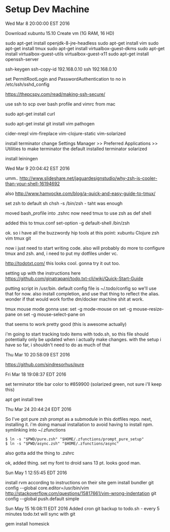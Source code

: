 # Setup Dev Machine
 
Wed Mar  8 20:00:00 EST 2016

Download xubuntu 15.10
Create vm (1G RAM, 16 HD)

sudo apt-get install openjdk-8-jre-headless
sudo apt-get install vim
sudo apt-get install tmux
sudo apt-get install virtualbox-guest-dkms
sudo apt-get install virtualbox-guest-utils virtualbox-guest-x11
sudo apt-get install openssh-server


ssh-keygen
ssh-copy-id 192.168.0.10
ssh 192.168.0.10

set PermitRootLogin and PasswordAuthentication to no in /etc/ssh/sshd_config

https://thepcspy.com/read/making-ssh-secure/

use ssh to scp over bash profile and vimrc from mac

sudo apt-get install curl

sudo apt-get instal git
install vim pathogen

cider-nrepl
vim-fireplace
vim-clojure-static
vim-solarized

install terminator
change Settings Manager >> Preferred Applications >> Utilities
to make terminator the default
installed terminator solarized

install leiningen

Wed Mar  9 20:04:42 EST 2016

umm..
http://www.slideshare.net/jaguardesignstudio/why-zsh-is-cooler-than-your-shell-16194692

also http://www.hamvocke.com/blog/a-quick-and-easy-guide-to-tmux/

set zsh to default sh
chsh -s /bin/zsh - taht was enough

moved bash_profile into .zshrc
now need tmux to use zsh as def shell

added this to tmux.conf
set-option -g default-shell /bin/zsh

ok. so i have all the buzzwordy hip tools at this point:
xubuntu
Clojure
zsh
vim
tmux
git 

now i just need to start writing code. also will probably do more to configure tmux and zsh. and, i need to put my dotfiles under vc.

http://todotxt.com/
this looks cool. gonna try it out too.

setting up with the instructions here https://github.com/ginatrapani/todo.txt-cli/wiki/Quick-Start-Guide

putting script in /usr/bin. default config file is ~/.todo/config so we'll use that for now. also install completion, and use that thing to reflect the alias. wonder if that would work forthe dm/docker machine shit at work.

tmux mouse mode
gonna use:
set -g mode-mouse on
set -g mouse-resize-pane on
set -g mouse-select-pane on

that seems to work pretty good (this is awesome actually)

i'm going to start tracking todo items with todo.sh, so this file should potentially only be updated when i actually make changes. with the setup i have so far, i shouldn't need to do as much of that 


Thu Mar 10 20:58:09 EST 2016

https://github.com/sindresorhus/pure


Fri Mar 18 19:08:37 EDT 2016

set terminator title bar color to #859900 (solarized green, not sure i'll keep this)

apt get install tree


Thu Mar 24 20:44:24 EDT 2016

So I've got pure zsh prompt as a submodule in this dotfiles repo. next, installing it. i'm doing manual installation to avoid having to install npm. symlinking into ~/.zfunctions
```
$ ln -s "$PWD/pure.zsh" "$HOME/.zfunctions/prompt_pure_setup"
$ ln -s "$PWD/async.zsh" "$HOME/.zfunctions/async"
```

also gotta add the thing to .zshrc

ok, added thing. set my font to droid sans 13 pt. looks good man. 


Sun May  1 12:55:45 EDT 2016

install rvm according to instructions on their site
gem install bundler
git config --global core.editor=/usr/bin/vim
http://stackoverflow.com/questions/15817661/vim-wrong-indentation
git config --global push.default simple


Sun May 15 16:08:11 EDT 2016
Added cron git backup to todo.sh - every 5 minutes todo.txt will sync with git
 
gem install homesick

